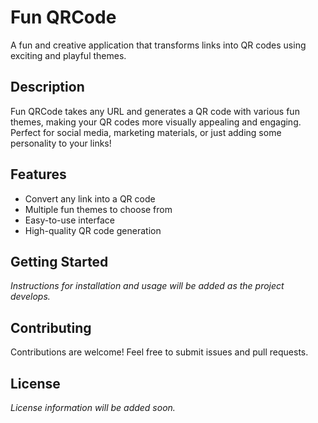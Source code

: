 # Fun QRCode

A fun and creative application that transforms links into QR codes using exciting and playful themes.

## Description

Fun QRCode takes any URL and generates a QR code with various fun themes, making your QR codes more visually appealing and engaging. Perfect for social media, marketing materials, or just adding some personality to your links!

## Features

- Convert any link into a QR code
- Multiple fun themes to choose from
- Easy-to-use interface
- High-quality QR code generation

## Getting Started

*Instructions for installation and usage will be added as the project develops.*

## Contributing

Contributions are welcome! Feel free to submit issues and pull requests.

## License

*License information will be added soon.*
